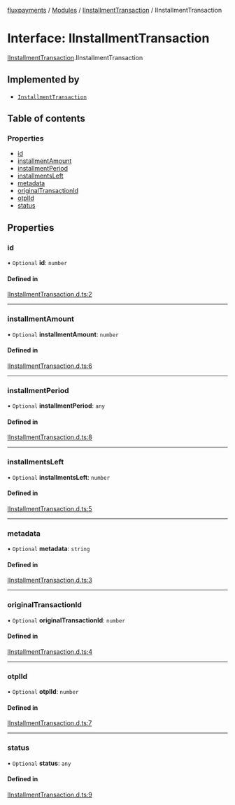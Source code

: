 [fluxpayments](../README.md) / [Modules](../modules.md) / [IInstallmentTransaction](../modules/IInstallmentTransaction.md) / IInstallmentTransaction

# Interface: IInstallmentTransaction

[IInstallmentTransaction](../modules/IInstallmentTransaction.md).IInstallmentTransaction

## Implemented by

- [`InstallmentTransaction`](../classes/InstallmentTransaction.InstallmentTransaction.md)

## Table of contents

### Properties

- [id](IInstallmentTransaction.IInstallmentTransaction.md#id)
- [installmentAmount](IInstallmentTransaction.IInstallmentTransaction.md#installmentamount)
- [installmentPeriod](IInstallmentTransaction.IInstallmentTransaction.md#installmentperiod)
- [installmentsLeft](IInstallmentTransaction.IInstallmentTransaction.md#installmentsleft)
- [metadata](IInstallmentTransaction.IInstallmentTransaction.md#metadata)
- [originalTransactionId](IInstallmentTransaction.IInstallmentTransaction.md#originaltransactionid)
- [otplId](IInstallmentTransaction.IInstallmentTransaction.md#otplid)
- [status](IInstallmentTransaction.IInstallmentTransaction.md#status)

## Properties

### id

• `Optional` **id**: `number`

#### Defined in

[IInstallmentTransaction.d.ts:2](https://github.com/fluxpayments1/fluxpayments_api_ts/blob/f6a77327cdb29c423e341df6d3689b76b0e6cf53/src/types/flux_types/IInstallmentTransaction.d.ts#L2)

___

### installmentAmount

• `Optional` **installmentAmount**: `number`

#### Defined in

[IInstallmentTransaction.d.ts:6](https://github.com/fluxpayments1/fluxpayments_api_ts/blob/f6a77327cdb29c423e341df6d3689b76b0e6cf53/src/types/flux_types/IInstallmentTransaction.d.ts#L6)

___

### installmentPeriod

• `Optional` **installmentPeriod**: `any`

#### Defined in

[IInstallmentTransaction.d.ts:8](https://github.com/fluxpayments1/fluxpayments_api_ts/blob/f6a77327cdb29c423e341df6d3689b76b0e6cf53/src/types/flux_types/IInstallmentTransaction.d.ts#L8)

___

### installmentsLeft

• `Optional` **installmentsLeft**: `number`

#### Defined in

[IInstallmentTransaction.d.ts:5](https://github.com/fluxpayments1/fluxpayments_api_ts/blob/f6a77327cdb29c423e341df6d3689b76b0e6cf53/src/types/flux_types/IInstallmentTransaction.d.ts#L5)

___

### metadata

• `Optional` **metadata**: `string`

#### Defined in

[IInstallmentTransaction.d.ts:3](https://github.com/fluxpayments1/fluxpayments_api_ts/blob/f6a77327cdb29c423e341df6d3689b76b0e6cf53/src/types/flux_types/IInstallmentTransaction.d.ts#L3)

___

### originalTransactionId

• `Optional` **originalTransactionId**: `number`

#### Defined in

[IInstallmentTransaction.d.ts:4](https://github.com/fluxpayments1/fluxpayments_api_ts/blob/f6a77327cdb29c423e341df6d3689b76b0e6cf53/src/types/flux_types/IInstallmentTransaction.d.ts#L4)

___

### otplId

• `Optional` **otplId**: `number`

#### Defined in

[IInstallmentTransaction.d.ts:7](https://github.com/fluxpayments1/fluxpayments_api_ts/blob/f6a77327cdb29c423e341df6d3689b76b0e6cf53/src/types/flux_types/IInstallmentTransaction.d.ts#L7)

___

### status

• `Optional` **status**: `any`

#### Defined in

[IInstallmentTransaction.d.ts:9](https://github.com/fluxpayments1/fluxpayments_api_ts/blob/f6a77327cdb29c423e341df6d3689b76b0e6cf53/src/types/flux_types/IInstallmentTransaction.d.ts#L9)
